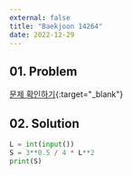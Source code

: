 ```yaml
---
external: false
title: "Baekjoon 14264"
date: 2022-12-29
---
```


## 01. Problem

[문제 확인하기](https://www.acmicpc.net/problem/14264){:target="_blank"}

## 02. Solution

```Python
L = int(input())
S = 3**0.5 / 4 * L**2
print(S)
```
